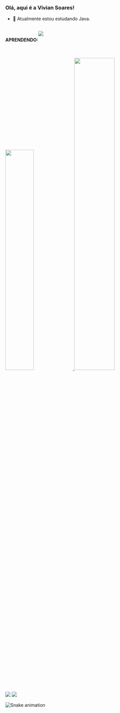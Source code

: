### Olá, aqui é a Vivian Soares!

- 🌱 Atualmente estou estudando Java.

 ##
 
 <div style="display:flex">  
    <h4>APRENDENDO:</h4>
     <img src="https://img.shields.io/badge/Java-ED8B00?style=for-the-badge&logo=java&logoColor=white"/><a/> 
     
   </div>
 
 ##
 <div>
  <a href="https://github.com/Vivian0096">
  <img width="42%" src="https://github-readme-stats.vercel.app/api?username=Vivian0096&show_icons=true&theme=aura&include_all_commits=true&count_private=false"/>
  <img width="50%" src="https://github-readme-stats.vercel.app/api/top-langs/?username=Vivian0096&layout=compact&langs_count=12&theme=aura"/>  
  </div> 
  
  
  ##
  
  <div>
      <a href = "mailto:vivian_soares_96@hotmail.com"><img src="https://img.shields.io/badge/-Gmail-%23333?style=for-the-badge&logo=gmail&logoColor=white" target="_blank"></a>
  <a href="https://www.linkedin.com/in/viviansoaresbarbosa/" target="_blank"><img src="https://img.shields.io/badge/-LinkedIn-%230077B5?style=for-the-badge&logo=linkedin&logoColor=white" target="_blank"></a>   
 </div>

  ![Snake animation](https://github.com/Vivian0096/Vivian0096/blob/output/github-contribution-grid-snake.svg)
